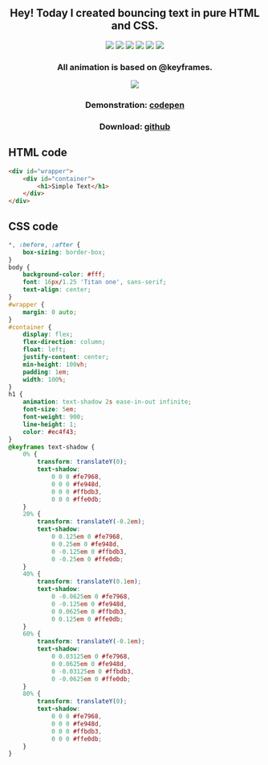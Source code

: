 <h2 align="center">Hey! Today I created bouncing text in pure HTML and CSS.</h2>
<!--<div align="center"> 
<img src="https://img.shields.io/github/downloads/medvedoc/jumping-text/total?style=for-the-badge">
<img src="https://img.shields.io/github/license/medvedoc/jumping-text?style=for-the-badge">
<img src="https://img.shields.io/github/commit-activity/m/mevedoc/jumping-text?style=for-the-badge">
</div>-->
<div align="center">
<img src="https://img.shields.io/github/languages/top/Medvedoc/jumping-text?style=for-the-badge">
<img src="https://img.shields.io/github/languages/code-size/Medvedoc/jumping-text?style=for-the-badge">
<img src="https://img.shields.io/github/languages/count/medvedoc/jumping-text?style=for-the-badge">
<img src="https://img.shields.io/tokei/lines/github/medvedoc/jumping-text?style=for-the-badge">
<img src="https://img.shields.io/github/contributors/medvedoc/jumping-text?style=for-the-badge">
<img src="https://img.shields.io/github/last-commit/medvedoc/jumping-text?style=for-the-badge">
</div>
<h3 align="center">All animation is based on @keyframes.</h3>
<div align="center"><a href="https://cdn.buymeacoffee.com/uploads/project_updates/2021/07/efdf87aad26d7363cb9c224f008696ce.gif"><img src="https://cdn.buymeacoffee.com/uploads/project_updates/2021/07/efdf87aad26d7363cb9c224f008696ce.gif" /></a></div>
<h3 align="center">Demonstration: <a href="https://codepen.io/Medvedoc/full/yLbpePv">codepen</a></h3>
<h3 align="center">Download: <a href="https://github.com/Medvedoc/jumping-text/archive/refs/heads/main.zip">github</a></h3>

<h2>HTML code</h2>

```html
<div id="wrapper">
    <div id="container">
        <h1>Simple Text</h1>
    </div>
</div>
```

<h2>CSS code</h2>

```css
*, :before, :after {
    box-sizing: border-box;
}
body {
    background-color: #fff;
    font: 16px/1.25 'Titan one', sans-serif;
    text-align: center;
}
#wrapper {
    margin: 0 auto;
}
#container {
    display: flex;
    flex-direction: column;
    float: left;
    justify-content: center;
    min-height: 100vh;
    padding: 1em;
    width: 100%;
}
h1 {
    animation: text-shadow 2s ease-in-out infinite;
    font-size: 5em;
    font-weight: 900;
    line-height: 1;
    color: #ec4f43;
}
@keyframes text-shadow {
    0% {
        transform: translateY(0);
        text-shadow:
            0 0 0 #fe7968,
            0 0 0 #fe948d,
            0 0 0 #ffbdb3,
            0 0 0 #ffe0db;
    }
    20% {
        transform: translateY(-0.2em);
        text-shadow:
            0 0.125em 0 #fe7968,
            0 0.25em 0 #fe948d,
            0 -0.125em 0 #ffbdb3,
            0 -0.25em 0 #ffe0db;
    }
    40% {
        transform: translateY(0.1em);
        text-shadow:
            0 -0.0625em 0 #fe7968,
            0 -0.125em 0 #fe948d,
            0 0.0625em 0 #ffbdb3,
            0 0.125em 0 #ffe0db;
    }
    60% {
        transform: translateY(-0.1em);
        text-shadow:
            0 0.03125em 0 #fe7968,
            0 0.0625em 0 #fe948d,
            0 -0.03125em 0 #ffbdb3,
            0 -0.0625em 0 #ffe0db;
    }
    80% {
        transform: translateY(0);
        text-shadow:
            0 0 0 #fe7968,
            0 0 0 #fe948d,
            0 0 0 #ffbdb3,
            0 0 0 #ffe0db;
    }
}
```

